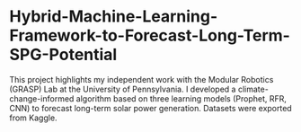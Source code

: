 # Hybrid-Machine-Learning-Framework-to-Forecast-Long-Term-SPG-Potential
This project highlights my independent work with the Modular Robotics (GRASP) Lab at the University of Pennsylvania.
I developed a climate-change-informed algorithm based on three learning models (Prophet, RFR, CNN) to forecast long-term solar power generation.
Datasets were exported from Kaggle.
